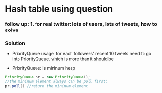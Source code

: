 # Hash table using question

### follow up: 1. for real twitter: lots of users, lots of tweets, how  to solve

### Solution 
* PriorityQueue usage: for each followees' recent 10 tweets need to go into PriorityQueue. which is more than it should be

* PriorityQueue: is mininum heap
```java
PriorityQueue pr = new PriorityQueue();
//the mininum element always can be poll first;
pr.poll() //return the mininum element
```
